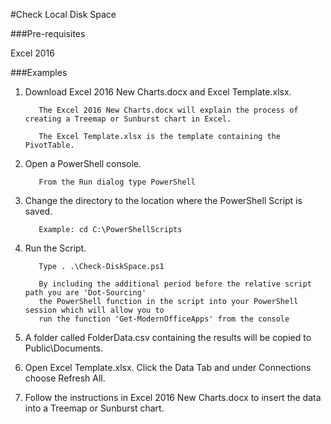 #Check Local Disk Space

###Pre-requisites

Excel 2016

###Examples

1. Download Excel 2016 New Charts.docx and Excel Template.xlsx. 

          The Excel 2016 New Charts.docx will explain the process of creating a Treemap or Sunburst chart in Excel.
          
          The Excel Template.xlsx is the template containing the PivotTable.  

2. Open a PowerShell console.

          From the Run dialog type PowerShell
  
3. Change the directory to the location where the PowerShell Script is saved.

          Example: cd C:\PowerShellScripts
  
4. Run the Script.

          Type . .\Check-DiskSpace.ps1

          By including the additional period before the relative script path you are 'Dot-Sourcing' 
          the PowerShell function in the script into your PowerShell session which will allow you to 
          run the function 'Get-ModernOfficeApps' from the console
           
5. A folder called FolderData.csv containing the results will be copied to Public\Documents.

6. Open Excel Template.xlsx. Click the Data Tab and under Connections choose Refresh All.

7. Follow the instructions in Excel 2016 New Charts.docx to insert the data into a Treemap or Sunburst chart.
           

